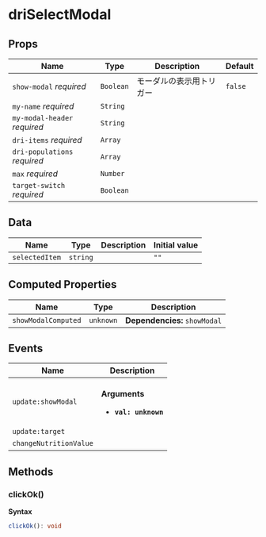 # driSelectModal

## Props

| Name                         | Type      | Description  | Default |
| ---------------------------- | --------- | ------------ | ------- |
| `show-modal` *required*      | `Boolean` | モーダルの表示用トリガー | `false` |
| `my-name` *required*         | `String`  |              |         |
| `my-modal-header` *required* | `String`  |              |         |
| `dri-items` *required*       | `Array`   |              |         |
| `dri-populations` *required* | `Array`   |              |         |
| `max` *required*             | `Number`  |              |         |
| `target-switch` *required*   | `Boolean` |              | &nbsp;  |

## Data

| Name           | Type     | Description | Initial value |
| -------------- | -------- | ----------- | ------------- |
| `selectedItem` | `string` |             | `""`          |

## Computed Properties

| Name                | Type      | Description                   |
| ------------------- | --------- | ----------------------------- |
| `showModalComputed` | `unknown` | **Dependencies:** `showModal` |

## Events

| Name                   | Description                                                 |
| ---------------------- | ----------------------------------------------------------- |
| `update:showModal`     | <br/>**Arguments**<br/><ul><li>**`val: unknown`**</li></ul> |
| `update:target`        |                                                             |
| `changeNutritionValue` | &nbsp;                                                      |

## Methods

### clickOk()

**Syntax**

```typescript
clickOk(): void
```


